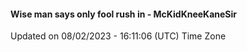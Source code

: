#### Wise man says only fool rush in - McKidKneeKaneSir
Updated on 08/02/2023 - 16:11:06 (UTC) Time Zone
